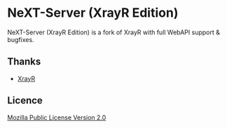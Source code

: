 # NeXT-Server (XrayR Edition)

NeXT-Server (XrayR Edition) is a fork of XrayR with full WebAPI support & bugfixes.

## Thanks

* [XrayR](https://github.com/XrayR-project/XrayR)

## Licence

[Mozilla Public License Version 2.0](https://github.com/sspanel-uim/XrayR/blob/sspanel/LICENSE)
